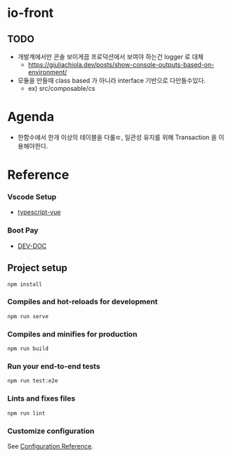 # io-front

## TODO
- 개발계에서만 콘솔 보이게끔 프로덕션에서 보여야 하는건 logger 로 대체
  - https://giuliachiola.dev/posts/show-console-outputs-based-on-environment/
- 모듈을 만들때 class based 가 아니라 interface 기반으로 다만들수있다.
  - ex) src/composable/cs
# Agenda
- 한함수에서 한개 이상의 테이블을 다룰ㄸ, 일관성 유지를 위해 Transaction 을 이용해야한다.
#  Reference
### Vscode Setup
  - [typescript-vue](https://github.com/idahogurl/vs-code-prettier-eslint/tree/master/examples/typescript-vue)
### Boot Pay
- [DEV-DOC](https://docs.bootpay.co.kr/next/)
## Project setup
```
npm install
```

### Compiles and hot-reloads for development
```
npm run serve
```

### Compiles and minifies for production
```
npm run build
```

### Run your end-to-end tests
```
npm run test:e2e
```

### Lints and fixes files
```
npm run lint
```

### Customize configuration
See [Configuration Reference](https://cli.vuejs.org/config/).
